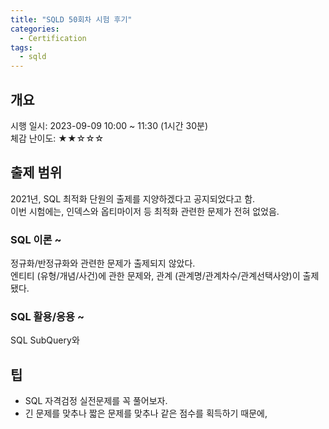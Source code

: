 ```yaml
---
title: "SQLD 50회차 시험 후기"
categories: 
  - Certification
tags:
  - sqld
---
```


## 개요
시행 일시: 2023-09-09 10:00 ~ 11:30 (1시간 30분)  
체감 난이도: ★★☆☆☆  

## 출제 범위
2021년, SQL 최적화 단원의 출제를 지양하겠다고 공지되었다고 함.  
이번 시험에는, 인덱스와 옵티마이저 등 최적화 관련한 문제가 전혀 없었음.  

### SQL 이론 ~
정규화/반정규화와 관련한 문제가 출제되지 않았다.  
엔티티 (유형/개념/사건)에 관한 문제와, 관계 (관계명/관계차수/관계선택사양)이 출제됐다.  

### SQL 활용/응용 ~
SQL SubQuery와 


## 팁
* SQL 자격검정 실전문제를 꼭 풀어보자.  
* 긴 문제를 맞추나 짧은 문제를 맞추나 같은 점수를 획득하기 때문에, 